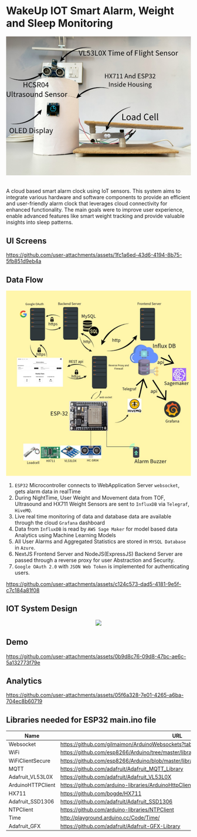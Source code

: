 # WakeUp IOT Smart Alarm, Weight and Sleep Monitoring

<div align="center">
    <img src="./Assets/Labelled_image.jpeg" width="600px">
</div>
<br>

A cloud based smart alarm clock using IoT sensors. This system aims to integrate various hardware and software components to provide an efficient and user-friendly alarm clock that leverages cloud connectivity for enhanced functionality. The main goals were to improve user experience, enable advanced features like smart weight tracking and provide valuable insights into sleep patterns.

## UI Screens
https://github.com/user-attachments/assets/1fc1a6ed-43d6-4194-8b75-5fb851d9eb4a

## Data Flow
<div align="center">
    <img src="./Assets/architecture.jpeg" width="600px">
</div>

1. `ESP32` Microcontroller connects to WebApplication Server `websocket`, gets alarm data in realTime
2. During NightTime, User Weight and Movement data from TOF, Ultrasound and HX711 Weight Sensors are sent to `InfluxDB` via `Telegraf`, `HiveMQ`.
3. Live real time monitoring of data and database data are available through the cloud `Grafana` dashboard
4. Data from `InfluxDB` is read by `AWS Sage Maker` for model based data Analytics using Machine Learning Models
5. All User Alarms and Aggregated Statistics are stored in `MYSQL Database` in `Azure`.
6. NextJS Frontend Server and NodeJS(ExpressJS) Backend Server are passed through a reverse proxy for user Abstraction and Security.
7. `Google OAuth 2.0` with `JSON Web Token` is implemented for authenticating users.

https://github.com/user-attachments/assets/c124c573-dad5-4181-9e5f-c7c184a81f08

## IOT System Design
<div align="center">
    <img src="https://github.com/user-attachments/assets/b77a345a-c80c-429a-914a-e2adacbb22d0" width="600px">
</div>

## Demo
https://github.com/user-attachments/assets/0b9d8c76-09d8-47bc-ae6c-5a132773f79e

## Analytics

https://github.com/user-attachments/assets/05f6a328-7e01-4265-a6ba-704ec8b60719

## Libraries needed for ESP32 main.ino file

| Name | URL |
| --- | --- |
| Websocket | https://github.com/gilmaimon/ArduinoWebsockets?tab=readme-ov-file |
| WiFi | https://github.com/esp8266/Arduino/tree/master/libraries/ESP8266WiFi/src |
| WiFiClientSecure | https://github.com/esp8266/Arduino/blob/master/libraries/ESP8266WiFi/src/WiFiClientSecure.h |
| MQTT | https://github.com/adafruit/Adafruit_MQTT_Library |
| Adafruit_VL53L0X | https://github.com/adafruit/Adafruit_VL53L0X |
| ArduinoHTTPClient | https://github.com/arduino-libraries/ArduinoHttpClient |
| HX711 | https://github.com/bogde/HX711 |
| Adafruit_SSD1306 | https://github.com/adafruit/Adafruit_SSD1306 |
| NTPClient | https://github.com/arduino-libraries/NTPClient |
| Time | http://playground.arduino.cc/Code/Time/ |
| Adafruit_GFX | https://github.com/adafruit/Adafruit-GFX-Library |

